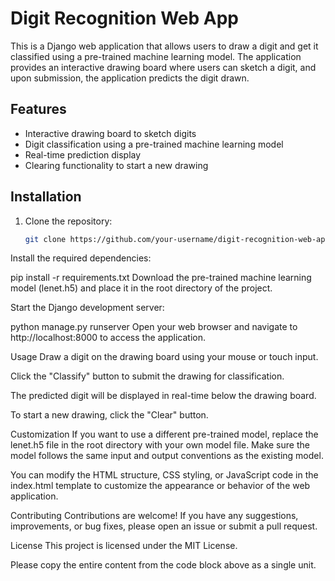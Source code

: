 # Digit Recognition Web App

This is a Django web application that allows users to draw a digit and get it classified using a pre-trained machine learning model. The application provides an interactive drawing board where users can sketch a digit, and upon submission, the application predicts the digit drawn.

## Features

- Interactive drawing board to sketch digits
- Digit classification using a pre-trained machine learning model
- Real-time prediction display
- Clearing functionality to start a new drawing

## Installation

1. Clone the repository:
   ```bash
   git clone https://github.com/your-username/digit-recognition-web-app.git
Install the required dependencies:

pip install -r requirements.txt
Download the pre-trained machine learning model (lenet.h5) and place it in the root directory of the project.

Start the Django development server:

python manage.py runserver
Open your web browser and navigate to http://localhost:8000 to access the application.

Usage
Draw a digit on the drawing board using your mouse or touch input.

Click the "Classify" button to submit the drawing for classification.

The predicted digit will be displayed in real-time below the drawing board.

To start a new drawing, click the "Clear" button.

Customization
If you want to use a different pre-trained model, replace the lenet.h5 file in the root directory with your own model file. Make sure the model follows the same input and output conventions as the existing model.

You can modify the HTML structure, CSS styling, or JavaScript code in the index.html template to customize the appearance or behavior of the web application.

Contributing
Contributions are welcome! If you have any suggestions, improvements, or bug fixes, please open an issue or submit a pull request.

License
This project is licensed under the MIT License.

Please copy the entire content from the code block above as a single unit.
